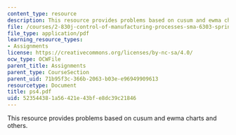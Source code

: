 ```yaml
---
content_type: resource
description: This resource provides problems based on cusum and ewma charts and others.
file: /courses/2-830j-control-of-manufacturing-processes-sma-6303-spring-2008/523544381a56421e43bfe8dc39c21846_ps4.pdf
file_type: application/pdf
learning_resource_types:
- Assignments
license: https://creativecommons.org/licenses/by-nc-sa/4.0/
ocw_type: OCWFile
parent_title: Assignments
parent_type: CourseSection
parent_uid: 71b95f3c-366b-2063-b03e-e96949909613
resourcetype: Document
title: ps4.pdf
uid: 52354438-1a56-421e-43bf-e8dc39c21846
---
```

This resource provides problems based on cusum and ewma charts and others.